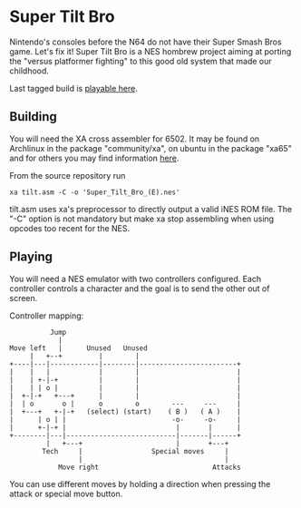# Super Tilt Bro

Nintendo's consoles before the N64 do not have their Super Smash Bros game. Let's fix it! Super Tilt Bro is a NES hombrew project aiming at porting the "versus platformer fighting" to this good old system that made our childhood.

Last tagged build is [playable here](https://sgadrat.itch.io/super-tilt-bro).

## Building

You will need the XA cross assembler for 6502. It may be found on Archlinux in the package "community/xa", on ubuntu in the package "xa65"  and for others you may find information [here](http://www.floodgap.com/retrotech/xa/).

From the source repository run
```
xa tilt.asm -C -o 'Super_Tilt_Bro_(E).nes'
```

tilt.asm uses xa's preprocessor to directly output a valid iNES ROM file. The "-C" option is not mandatory but make xa stop assembling when using opcodes too recent for the NES.

## Playing

You will need a NES emulator with two controllers configured. Each controller controls a character and the goal is to send the other out of screen.

Controller mapping:
```
          Jump
            |
Move left   |      Unused   Unused
     |   +--+         |        |
+----|---|------------|--------|------------------------+
|    |   |            |        |                        |
|    | +-|-+          |        |                        |
|    | | o |          |        |                        |
|  +-|-+   +---+      |        |                        |
|  | o       o |      o        o        ---     ---     |
|  +---+   +-|-+   (select) (start)    ( B )   ( A )    |
|      | o | |                          -o-     -o-     |
|      +-|-+ |                           |       |      |
+--------|---|---------------------------|-------|------+
         |   +---+                       |       +---+
        Tech     |                 Special moves     |
                 |                                   |
            Move right                            Attacks
```

You can use different moves by holding a direction when pressing the attack or special move button.

